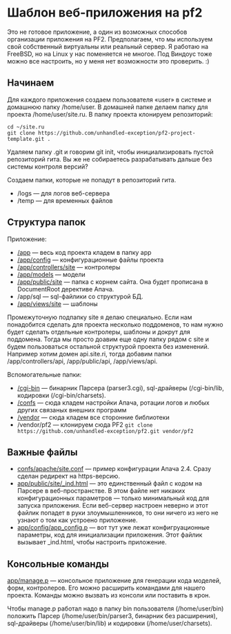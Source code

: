 # Шаблон веб-приложения на pf2

Это не готовое приложение, а один из возможных способов организации приложения на PF2. Предполагаем, что мы используем свой собственный виртуальны или реальный сервер. Я работаю на FreeBSD, но на Linux у нас поменяется не многое. Под Виндоус тоже можно все настроить, но у меня нет возможности это проверить. :)

## Начинаем

Для каждого приложения создаем пользователя «user» в системе и домашнюю папку /home/user. В домашней папке делаем папку для проекта /home/user/site.ru. В папку проекта клонируем репозиторий:

```
cd ~/site.ru
git clone https://github.com/unhandled-exception/pf2-project-template.git .
```

Удаляем папку .git и говорим git init, чтобы инициализировать пустой репозиторий гита. Вы же не собираетесь разрабатывать дальше без системы контроля версий?

Создаем папки, которые не попадут в репозиторий гита.
* /logs — для логов веб-сервера
* /temp — для временных файлов

## Структура папок

Приложение:
* [/app](/app) — весь код проекта кладем в папку app
* [/app/config](/app/config) — конфигурационные файлы проекта
* [/app/controllers/site](/app/controllers/site) — контролеры
* [/app/models](/app/models) — модели
* [/app/public/site](/app/public/site) — папка с корнем сайта. Она будет прописана в DocumentRoot дерективе Апача.
* /app/sql — sql-файлики со структурой БД.
* [/app/views/site](/app/views/site) — шаблоны

Промежуточную подпапку site я делаю специально. Если нам понадобится сделать для проекта несколько поддоменов, то нам нужно будет сделать отдельные контролеры, шаблоны и докрут для поддомена. Тогда мы просто доавим еще одну папку рядом с site и будем пользоваться остальной структурой проекта без изменений. Например хотим домен api.site.ri, тогда добавим папки /app/controllers/api, /app/public/api, /app/views/api.

Вспомогательные папки:
* [/cgi-bin](/cgi-bin) — бинарник Парсера (parser3.cgi), sql-драйверы (/cgi-bin/lib, кодировки (/cgi-bin/charsets).
* [/confs](/confs) — сюда кладем настройки Апача, ротации логов и любых других связаных внешних программ
* [/vendor](/vendor) — сюда кладем все сторонние библиотеки
* /vendor/pf2 — клонируем сюда PF2 `git clone https://github.com/unhandled-exception/pf2.git vendor/pf2`

## Важные файлы

* [confs/apache/site.conf](confs/apache/site.conf) — пример конфигурации Апача 2.4. Сразу сделан редирект на https-версию.
* [app/public/site/_ind.html](app/public/site/_ind.html) — это единственный файл с кодом на Парсере в веб-пространстве. В этом файле нет никаких конфигурационных параметров — только минимальный код для запуска приложения. Если веб-сервер настроен неверно и этот файлик попадет в руки злоумышленников, то они ничего из него не узнают о том как устроено приложение.
* [app/config/app_config.p](app/config/app_config.p) — вот тут уже лежат конфигруационные параметры, код для инициализации приложения. Этот файлик вызывает _ind.html, чтобы настроить приложение.

## Консольные команды

[app/manage.p](app/manage.p) — консольное приложение для генерации кода моделей, форм, контролеров. Его можно расширить командами для нашего проекта. Команды можно вызвать из консоли или поставить в крон.

Чтобы manage.p работал надо в папку bin пользователя (/home/user/bin) положить Парсер (/home/user/bin/parser3, бинарник без расширения), sql-драйверы (/home/user/bin/lib) и кодировки (/home/user/charsets).
